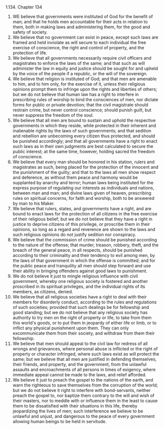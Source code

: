 1.134. Chapter 134
1. WE believe that governments were instituted of God for the benefit of man; and that he holds men accountable for their acts in relation to them, both in making laws and administering them, for the good and safety of society.
2. We believe that no government can exist in peace, except such laws are framed and held inviolate as will secure to each individual the free exercise of conscience, the right and control of property, and the protection of life.
3. We believe that all governments necessarily require civil officers and magistrates to enforce the laws of the same; and that such as will administer the law in equity and justice should be sought for and upheld by the voice of the people if a republic, or the will of the sovereign.
4. We believe that religion is instituted of God; and that men are amenable to him, and to him only, for the exercise of it, unless their religious opinions prompt them to infringe upon the rights and liberties of others; but we do not believe that human law has a right to interfere in prescribing rules of worship to bind the consciences of men, nor dictate forms for public or private devotion; that the civil magistrate should restrain crime, but never control conscience; should punish guilt, but never suppress the freedom of the soul.
5. We believe that all men are bound to sustain and uphold the respective governments in which they reside, while protected in their inherent and inalienable rights by the laws of such governments; and that sedition and rebellion are unbecoming every citizen thus protected, and should be punished accordingly; and that all governments have a right to enact such laws as in their own judgments are best calculated to secure the public interest; at the same time, however, holding sacred the freedom of conscience.
6. We believe that every man should be honored in his station, rulers and magistrates as such, being placed for the protection of the innocent and the punishment of the guilty; and that to the laws all men show respect and deference, as without them peace and harmony would be supplanted by anarchy and terror; human laws being instituted for the express purpose of regulating our interests as individuals and nations, between man and man; and divine laws given of heaven, prescribing rules on spiritual concerns, for faith and worship, both to be answered by man to his Maker.
7. We believe that rulers, states, and governments have a right, and are bound to enact laws for the protection of all citizens in the free exercise of their religious belief; but we do not believe that they have a right in justice to deprive citizens of this privilege, or proscribe them in their opinions, so long as a regard and reverence are shown to the laws and such religious opinions do not justify sedition nor conspiracy.
8. We believe that the commission of crime should be punished according to the nature of the offense; that murder, treason, robbery, theft, and the breach of the general peace, in all respects, should be punished according to their criminality and their tendency to evil among men, by the laws of that government in which the offense is committed; and for the public peace and tranquility all men should step forward and use their ability in bringing offenders against good laws to punishment.
9. We do not believe it just to mingle religious influence with civil government, whereby one religious society is fostered and another proscribed in its spiritual privileges, and the individual rights of its members, as citizens, denied.
10. We believe that all religious societies have a right to deal with their members for disorderly conduct, according to the rules and regulations of such societies; provided that such dealings be for fellowship and good standing; but we do not believe that any religious society has authority to try men on the right of property or life, to take from them this world's goods, or to put them in jeopardy of either life or limb, or to inflict any physical punishment upon them. They can only excommunicate them from their society, and withdraw from them their fellowship.
11. We believe that men should appeal to the civil law for redress of all wrongs and grievances, where personal abuse is inflicted or the right of property or character infringed, where such laws exist as will protect the same; but we believe that all men are justified in defending themselves, their friends, and property, and the government, from the unlawful assaults and encroachments of all persons in times of exigency, where immediate appeal cannot be made to the laws, and relief afforded.
12. We believe it just to preach the gospel to the nations of the earth, and warn the righteous to save themselves from the corruption of the world; but we do not believe it right to interfere with bond-servants, neither preach the gospel to, nor baptize them contrary to the will and wish of their masters, nor to meddle with or influence them in the least to cause them to be dissatisfied with their situations in this life, thereby jeopardizing the lives of men; such interference we believe to be unlawful and unjust, and dangerous to the peace of every government allowing human beings to be held in servitude.

